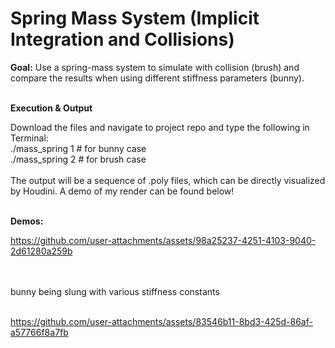 # Spring Mass System (Implicit Integration and Collisions)

**Goal:** Use a spring-mass system to simulate with collision (brush) and compare the results when using different stiffness parameters (bunny).<br />
<br />

**Execution & Output**

Download the files and navigate to project repo and type the following in Terminal: <br />
./mass_spring 1    # for bunny case <br />
./mass_spring 2    # for brush case <br />
<br />
The output will be a sequence of .poly files, which can be directly visualized by Houdini. A demo of my render can be found below!<br />
<br />

**Demos:** <br />


https://github.com/user-attachments/assets/98a25237-4251-4103-9040-2d61280a259b



<br /><br />
bunny being slung with various stiffness constants
<br /><br />


https://github.com/user-attachments/assets/83546b11-8bd3-425d-86af-a57766f8a7fb



